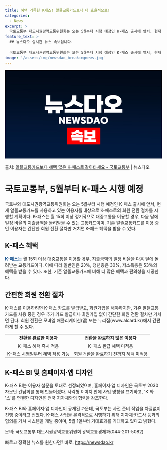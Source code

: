 ```yaml
---
title: 혜택 가득한 K패스! 알뜰교통카드보다 더 효율적으로!
categories:
  - News
excerpt: >
  국토교통부 대도시권광역교통위원회는 오는 5월부터 시행 예정인 K-패스 출시에 앞서, 현재 알뜰교통카드를 사용…
feature_text: >
  ## 뉴스다오 실시간 뉴스 속보입니다.

  국토교통부 대도시권광역교통위원회는 오는 5월부터 시행 예정인 K-패스 출시에 앞서, 현재 알뜰교통카드를 사용…
image: '/assets/img/newsdao_breakingnews.jpg'
---
```


![뉴스다오 속보](/assets/img/newsdao_breakingnews.jpg)

<p>출처: <a href="https://newsdao.kr/3420" rel="dofollow">알뜰교통카드보다 혜택 많은 K-패스로 갈아타세요 - 국토교통부</a> | 뉴스다오</p>

<h1>국토교통부, 5월부터 K-패스 시행 예정</h1>

<p data-ke-size="size16">국토부와 대도시권광역교통위원회는 오는 5월부터 시행 예정인 K-패스 출시에 앞서, 현재 알뜰교통카드를 사용하고 있는 이용자를 대상으로 K-패스로의 회원 전환 절차를 시행할 계획이다. K-패스는 월 15회 이상 정기적으로 대중교통을 이용할 경우, 다음 달에 일정 비율의 지출금액을 돌려받을 수 있는 교통카드이며, 기존 알뜰교통카드를 이용 중인 이용자는 간단한 회원 전환 절차만 거치면 K-패스 혜택을 받을 수 있다.</p>

<h2 data-ke-size="size26">K-패스 혜택</h2>

<p data-ke-size="size16"><b><span style="color: #1a5490;">K-패스는</span></b> 월 15회 이상 대중교통을 이용할 경우, 지출금액의 일정 비율을 다음 달에 돌려받는 교통카드이다. 이에 따라 일반인은 20%, 청년층은 30%, 저소득층은 53%의 혜택을 받을 수 있다. 또한, 기존 알뜰교통카드에 비해 더 많은 혜택과 편의성을 제공한다.</p>

<h2 data-ke-size="size26">간편한 회원 전환 절차</h2>

<p data-ke-size="size16">K-패스를 이용하려면 K-패스 카드를 발급받고, 회원가입을 해야하지만, 기존 알뜰교통카드를 사용 중인 경우 추가 카드 발급이나 회원가입 없이 간단한 회원 전환 절차만 거치면 된다. 회원 전환은 모바일 애플리케이션(앱) 또는 누리집(www.alcard.kr)에서 간편하게 할 수 있다.</p>

<table>
	<tr>
		<td style="text-align: center; height: 17px;"><b>전환을 완료한 이용자</b></td>
		<td style="text-align: center; height: 17px;"><b>전환을 완료하지 않은 이용자</b></td>
	</tr>
	<tr>
		<td style="text-align: center; height: 17px;">K-패스 혜택 즉시 적용</td>
		<td style="text-align: center; height: 17px;">K-패스 환급 혜택 미적용</td>
	</tr>
	<tr>
		<td style="text-align: center; height: 17px;">K-패스 시행일부터 혜택 적용 가능</td>
		<td style="text-align: center; height: 17px;">회원 전환을 완료하기 전까지 혜택 미적용</td>
	</tr>
</table>


<h2 data-ke-size="size26">K-패스 BI 및 홈페이지·앱 디자인</h2>

<p data-ke-size="size16">K-패스 BI는 이용자 설문을 토대로 선정되었으며, 홈페이지·앱 디자인은 국토부 2030자문단 간담회를 통해 만들어졌다. 사각형 이미지 안에 사업 명칭을 표기하고, 'K'와 '스'를 연결한 디자인은 전국 지자체와의 협력을 강조한다.</p>

<p data-ke-size="size16">K-패스 BI와 홈페이지·앱 디자인이 공개된 가운데, 국토부는 사전 준비 작업을 차질없이 진행 중이라고 전했다. K-패스 사업을 본격적으로 시행하기 위해 지자체·카드사 등과의 협의를 거쳐 시스템을 개발 중이며, 5월 1일부터 기대효과를 기대하고 있다고 밝혔다.</p>

<p data-ke-size="size16">문의: 국토교통부 대도시권광역교통위원회 광역교통경제과(044-201-5082)</p> 

빠르고 정확한 뉴스를 원한다면? 바로, <a href="https://newsdao.kr" rel="dofollow">https://newsdao.kr</a>



